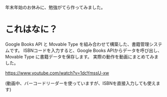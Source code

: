 年末年始のお休みに、勉強がてら作ってみました。

# これはなに？

Google Books API と Movable Type を組み合わせて構築した、書籍管理システムです。
ISBNコードを入力すると、Google Books APIからデータを呼び出し、Movable Type に書籍データを保存します。
実際の動作を動画にまとめてみました。

https://www.youtube.com/watch?v=1dcYmssU-xw

(動画中、バーコードリーダーを使っていますが、ISBNを直接入力しても使えます)
